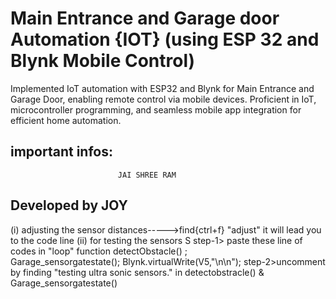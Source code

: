 # Main Entrance and Garage door Automation {IOT} (using ESP 32 and Blynk Mobile Control)

Implemented IoT automation with ESP32 and Blynk for Main Entrance and
Garage Door, enabling remote control via mobile devices. Proficient in IoT, microcontroller programming, and seamless mobile app integration for efficient
home automation.



## important infos:
 
                            JAI SHREE RAM
## Developed by JOY
 (i)  adjusting the sensor distances----->find{ctrl+f} "adjust" it will lead you to the code line
 (ii) for testing the sensors S
      step-1> paste these line of codes in "loop" function 
          detectObstacle() ;                         
          Garage_sensorgatestate();
          Blynk.virtualWrite(V5,"\n\n"); 
      step-2>uncomment by finding "testing ultra sonic sensors." in detectobstracle() & Garage_sensorgatestate()
